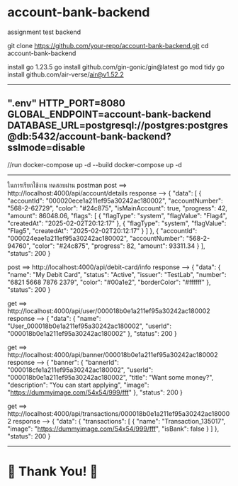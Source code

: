 # account-bank-backend
assignment test backend

git clone https://github.com/your-repo/account-bank-backend.git
cd account-bank-backend

install go 1.23.5
go install github.com/gin-gonic/gin@latest
go mod tidy
go install github.com/air-verse/air@v1.52.2

--------------------------------------------
".env"
HTTP_PORT=8080
GLOBAL_ENDPOINT=account-bank-backend
DATABASE_URL=postgresql://postgres:postgres@db:5432/account-bank-backend?sslmode=disable
-------------------------------------------

//run
docker-compose up -d --build
docker-compose up -d

-------------------------------------------
ในการเรียกใช้งาน ทดสอบผ่าน postman
post ==> http://localhost:4000/api/account/details
response --> {
    "data": [
        {
            "accountId": "000020ece1a211ef95a30242ac180002",
            "accountNumber": "568-2-62729",
            "color": "#24c875",
            "isMainAccount": true,
            "progress": 42,
            "amount": 86048.06,
            "flags": [
                {
                    "flagType": "system",
                    "flagValue": "Flag4",
                    "createdAt": "2025-02-02T20:12:17"
                },
                {
                    "flagType": "system",
                    "flagValue": "Flag5",
                    "createdAt": "2025-02-02T20:12:17"
                }
            ]
        },
        {
            "accountId": "000024eae1a211ef95a30242ac180002",
            "accountNumber": "568-2-94760",
            "color": "#24c875",
            "progress": 82,
            "amount": 93311.34
        }
    ],
    "status": 200
}

post ==> http://localhost:4000/api/debit-card/info
response --> {
    "data": {
        "name": "My Debit Card",
        "status": "Active",
        "issuer": "TestLab",
        "number": "6821 5668 7876 2379",
        "color": "#00a1e2",
        "borderColor": "#ffffff"
    },
    "status": 200
}

get ==> http://localhost:4000/api/user/000018b0e1a211ef95a30242ac180002
response --> {
    "data": {
        "name": "User_000018b0e1a211ef95a30242ac180002",
        "userId": "000018b0e1a211ef95a30242ac180002"
    },
    "status": 200
}

get ==> http://localhost:4000/api/banner/000018b0e1a211ef95a30242ac180002
response --> {
    "banner": {
        "bannerId": "000018cfe1a211ef95a30242ac180002",
        "userId": "000018b0e1a211ef95a30242ac180002",
        "title": "Want some money?",
        "description": "You can start applying",
        "image": "https://dummyimage.com/54x54/999/fff"
    },
    "status": 200
}

get ==> http://localhost:4000/api/transactions/000018b0e1a211ef95a30242ac180002
response --> {
    "data": {
        "transactions": [
            {
                "name": "Transaction_135017",
                "image": "https://dummyimage.com/54x54/999/fff",
                "isBank": false
            }
        ]
    },
    "status": 200
}

-------------------------------------------
# 🙏 Thank You! 🎉
